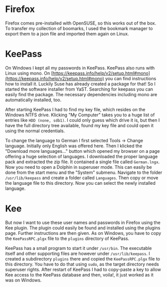 # Firefox

Firefox comes pre-installed with OpenSUSE, so this works out of the box. To transfer my collection of boomarks, I used the bookmark manager to export them to a json file and imported them again on Linux.

# KeePass

On Windows I kept all my passwords in KeePass. KeePass also runs with Linux using mono. On [https://keepass.info/help/v2/setup.html#mono](https://keepass.info/help/v2/setup.html#mono) you can find instructions how to install it. Luckily Suse has already created a package for that! So I started the software installer from YaST. Searching for keepass you can easily find the package. The necessary dependencies including mono are automatically installed, too.

After starting KeePass I had to find my key file, which resides on the Windows NTFS drive. Klicking "My Computer" takes you to a huge list of entries like `HDD (none, sdb1)`. I could only guess which drive it is, but then I have the full directory tree available, found my key file and could open it using the normal credentials.

To change the language to German I first selected Tools -> Change language. Initially only English was offered here. Then I klicked the "Download more languages..." button which opened my browser on a page offering a huge selection of languages. I downloaded the proper language pack and extracted the zip file. It contained a single file called `German.lngx`. Now you need to open a Dolphin in superuser mode. This can easily be done from the start menu and the "System" submenu. Navigate to the folder `/usr/lib/keepass` and create a folder called `Languages`. Then copy or move the language file to this directory. Now you can select the newly installed language.

# Kee

But now I want to use these user names and passwords in Firefox using the Kee plugin. The plugin could easily be found and installed using the plugins page. Further instructions are then given. As on Windows, you have to copy the `KeePassRPC.plgx` file to the `plugins` directory of KeePass.

KeePass has a small program to start it under `/usr/bin`. The executable itself and other supporting files are however under `/usr/lib/keepass`. I created a subdirectory `plugins` there and copied the `KeePassRPC.plgx` file to this directory. You have to do that using `sudo`, as the target directory needs superuser rights. After restart of KeePass I had to copy-paste a key to allow Kee access to the KeePass database and then, voila!, it just worked as it was on Windows.
